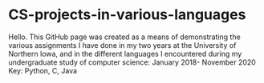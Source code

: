 # CS-projects-in-various-languages
Hello. This GitHub page was created as a means of demonstrating the various assignments I have done in my two years at the University of Northern Iowa, and in the different languages I encountered during my undergraduate study of computer science: January 2018- November 2020
Key: Python, C, Java
